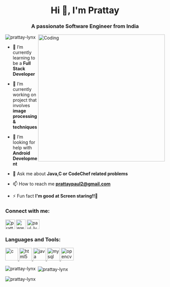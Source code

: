 
<h1 align="center">Hi 👋, I'm Prattay</h1>
<h3 align="center">A passionate Software Engineer from India</h3>

<img align="right" alt="Coding" width="400" src="https://media1.giphy.com/media/qgQUggAC3Pfv687qPC/giphy.gif">

<p align="left"> <img src="https://komarev.com/ghpvc/?username=prattay-lynx&label=Profile%20views&color=0e75b6&style=flat" alt="prattay-lynx" /> </p>

- 🌱 I’m currently learning to be a **Full Stack Developer**

- 📃 I’m currently working on project that involves **image processing & techniques**

- 🤝 I’m looking for help with **Android Development**

- 💬 Ask me about **Java,C or CodeChef related problems**

- 📫 How to reach me **prattaypaul2@gmail.com**

- ⚡ Fun fact **I'm good at Screen staring!!🤭**

<h3 align="left">Connect with me:</h3>
<p align="left">
<a href="https://twitter.com/prattay_lynx" target="blank"><img align="center" src="[https://upload.wikimedia.org/wikipedia/commons/thumb/4/4f/Twitter-logo.svg/1245px-Twitter-logo.svg.png](https://logo.com/image-cdn/images/kts928pd/production/7c1b5a0e89db08835082befb6cfa0b3930581cb7-700x394.jpg?w=1080&q=72)" alt="prattay_lynx" height="30" width="30" /></a>
<a href="https://linkedin.com/in/www.linkedin.com/in/prattay-paul-379455244" target="blank"><img align="center" src="https://cdn-icons-png.flaticon.com/512/174/174857.png" alt="www.linkedin.com/in/prattay-paul-379455244" height="30" width="30" /></a>
<a href="https://www.codechef.com/users/paul_lynx5" target="blank"><img align="center" src="https://cdn.jsdelivr.net/npm/simple-icons@3.1.0/icons/codechef.svg" alt="paul_lynx5" height="30" width="40" /></a>
</p>

<h3 align="left">Languages and Tools:</h3>
<p align="left"> <a href="https://www.cprogramming.com/" target="_blank" rel="noreferrer"> <img src="https://img.icons8.com/color/512/c-programming.png" alt="c" width="40" height="40"/> </a> <a href="https://www.w3.org/html/" target="_blank" rel="noreferrer"> <img src="https://upload.wikimedia.org/wikipedia/commons/thumb/6/61/HTML5_logo_and_wordmark.svg/2048px-HTML5_logo_and_wordmark.svg.png" alt="html5" width="40" height="40"/> </a> <a href="https://www.java.com" target="_blank" rel="noreferrer"> <img src="https://thumbs.dreamstime.com/b/java-logo-vector-design-commercial-brand-trademark-118452997.jpg" alt="java" width="40" height="40"/> </a> <a href="https://www.mysql.com/" target="_blank" rel="noreferrer"> <img src="https://pngimg.com/uploads/mysql/small/mysql_PNG9.png" alt="mysql" width="40" height="40"/> </a> <a href="https://opencv.org/" target="_blank" rel="noreferrer"> <img src="https://www.vectorlogo.zone/logos/opencv/opencv-icon.svg" alt="opencv" width="40" height="40"/> </a> </p>

<p><img align="left" src="https://github-readme-stats.vercel.app/api/top-langs?username=prattay-lynx&show_icons=true&locale=en&layout=compact" alt="prattay-lynx" /></p>

<p>&nbsp;<img align="center" src="https://github-readme-stats.vercel.app/api?username=prattay-lynx&show_icons=true&locale=en" alt="prattay-lynx" /></p>

<p><img align="center" src="https://github-readme-streak-stats.herokuapp.com/?user=prattay-lynx&" alt="prattay-lynx" /></p>
